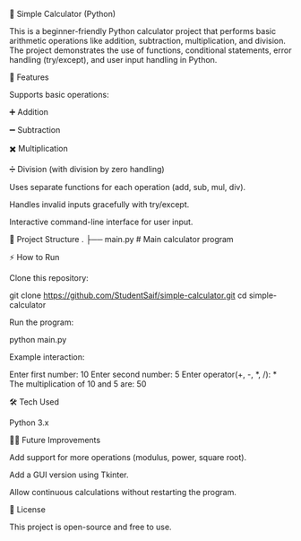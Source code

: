 🧮 Simple Calculator (Python)

This is a beginner-friendly Python calculator project that performs basic arithmetic operations like addition, subtraction, multiplication, and division.
The project demonstrates the use of functions, conditional statements, error handling (try/except), and user input handling in Python.

🚀 Features

Supports basic operations:

➕ Addition

➖ Subtraction

✖️ Multiplication

➗ Division (with division by zero handling)

Uses separate functions for each operation (add, sub, mul, div).

Handles invalid inputs gracefully with try/except.

Interactive command-line interface for user input.

📂 Project Structure
.
├── main.py        # Main calculator program

⚡ How to Run

Clone this repository:

git clone https://github.com/StudentSaif/simple-calculator.git
cd simple-calculator


Run the program:

python main.py


Example interaction:

Enter first number: 10
Enter second number: 5
Enter operator(+, -, *, /): *
The multiplication of 10 and 5 are: 50

🛠️ Tech Used

Python 3.x

🧑‍💻 Future Improvements

Add support for more operations (modulus, power, square root).

Add a GUI version using Tkinter.

Allow continuous calculations without restarting the program.

📜 License

This project is open-source and free to use.
